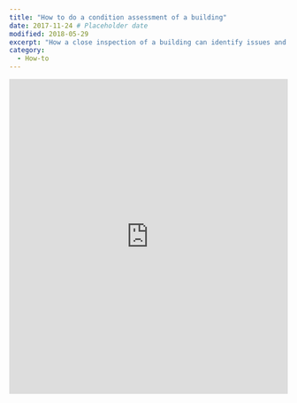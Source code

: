 ```yaml
---
title: "How to do a condition assessment of a building"
date: 2017-11-24 # Placeholder date
modified: 2018-05-29
excerpt: "How a close inspection of a building can identify issues and help set priorities for repairs."
category:
  - How-to
---
```


<style>
.responsive-wrap iframe{ max-width: 100%;}
</style>
<div class="responsive-wrap">
<iframe src="https://docs.google.com/presentation/d/e/2PACX-1vQ34zFI8EZjPqKWFKRXSROs2LP-vr8G6rQboXupDdyNHLEgT9_U24AXAkLijVn0ZGuAYTNg-WshO-g5/embed?start=false&loop=false&delayms=3000" frameborder="0" width="960" height="569" allowfullscreen="true" mozallowfullscreen="true" webkitallowfullscreen="true"></iframe>
</div>
